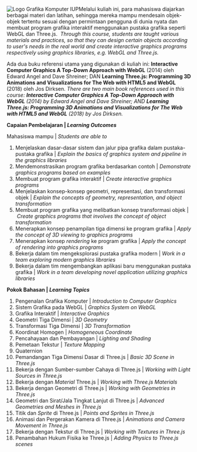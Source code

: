 ![Logo Grafika Komputer IUP](https://classroom.its.ac.id/draftfile.php/50897/user/draft/52462724/Class%20I.png)Melalui kuliah ini, para mahasiswa diajarkan berbagai materi dan latihan, sehingga mereka mampu mendesain objek-objek tertentu sesuai dengan permintaan pengguna di dunia nyata dan membuat program grafika interaktif menggunakan pustaka grafika seperti WebGL dan Three.js.  _Through this course, students are taught various materials and practices, so that they can design certain objects according to user's needs in the real world and create interactive graphics programs respectively using graphics libraries, e.g. WebGL and Three.js._

Ada dua buku referensi utama yang digunakan di kuliah ini: **Interactive Computer Graphics A Top-Down Approach with WebGL** (2014) oleh Edward Angel and Dave Shreiner; DAN **Learning Three.js: Programming 3D Animations and Visualizations for The Web with HTML5 and WebGL** (2018) oleh Jos Dirksen. _There are two main book references used in this course: **Interactive Computer Graphics A Top-Down Approach with WebGL** (2014) by Edward Angel and Dave Shreiner; AND **Learning Three.js: Programming 3D Animations and Visualizations for The Web with HTML5 and WebGL** (2018) by Jos Dirksen._

  

**Capaian Pembelajaran | _Learning Outcomes_**

Mahasiswa mampu | _Students are able to_

1.  Menjelaskan dasar-dasar sistem dan jalur pipa grafika dalam pustaka-pustaka grafika | _Explain the basics of graphics system and pipeline in the graphics libraries_
2.  Mendemonstrasikan program grafika berdasarkan contoh | _Demonstrate graphics programs based on examples_
3.  Membuat program grafika interaktif | _Create interactive graphics programs_
4.  Menjelaskan konsep-konsep geometri, representasi, dan transformasi objek | _Explain the concepts of geometry, representation, and object transformation_
5.  Membuat program grafika yang melibatkan konsep transformasi objek | _Create graphics programs that involves the concept of object transformation_
6.  Menerapkan konsep penampilan tiga dimensi ke program grafika | _Apply the concept of 3D viewing to graphics programs_
7.  Menerapkan konsep _rendering_ ke program grafika | _Apply the concept of rendering into graphics programs_
8.  Bekerja dalam tim mengeksplorasi pustaka grafika modern | _Work in a team exploring modern graphics libraries_
9.  Bekerja dalam tim mengembangkan aplikasi baru menggunakan pustaka grafika | _Work in a team developing novel application utilizing graphics libraries_

  

**Pokok Bahasan | _Learning Topics_**

1.  Pengenalan Grafika Komputer | _Introduction to Computer Graphics_
2.  Sistem Grafika pada WebGL | _Graphics System on WebGL_
3.  Grafika Interaktif | _Interactive Graphics_
4.  Geometri Tiga Dimensi | _3D Geometry_
5.  Transformasi Tiga Dimensi | _3D Transformation_
6.  Koordinat Homogen | _Homogeneous Coordinate_
7.  Pencahayaan dan Pembayangan | _Lighting and Shading_
8.  Pemetaan Tekstur | _Texture Mapping_
9.  Quaternion
10.  Pemandangan Tiga Dimensi Dasar di Three.js | _Basic 3D Scene in Three.js_
11.  Bekerja dengan Sumber-sumber Cahaya di Three.js | _Working with Light Sources in Three.js_
12.  Bekerja dengan _Material_ Three.js | _Working with Three.js Materials_
13.  Bekerja dengan Geometri di Three.js | _Working with Geometries in Three.js_
14.  Geometri dan Sirat/Jala Tingkat Lanjut di Three.js | _Advanced Geometries and Meshes in Three.js_
15.  Titik dan _Sprite_ di Three.js | _Points and Sprites in Three.js_
16.  Animasi dan Pergerakan Kamera di Three.js | _Animations and Camera Movement in Three.js_
17.  Bekerja dengan Tekstur di Three.js | _Working with Textures in Three.js_
18.  Penambahan Hukum Fisika ke Three.js | _Adding Physics to Three.js scenes_
